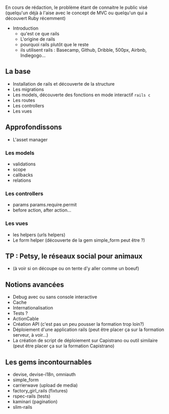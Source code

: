 En cours de rédaction, le problème étant de connaitre le public visé (quelqu'un déjà à l'aise avec le concept de MVC ou quelqu'un qui a découvert Ruby récemment)

- Introduction
    - qu'est ce que rails
    - L'origine de rails
    - pourquoi rails plutôt que le reste
    - ils utilisent rails : Basecamp, Github, Dribble, 500px, Airbnb, Indiegogo...

## La base

- Installation de rails et découverte de la structure
- Les migrations
- Les models, découverte des fonctions en mode interactif `rails c`
- Les routes
- Les controllers
- Les vues

## Approfondissons

- L'asset manager

### Les models

- validations
- scope
- callbacks
- relations

### Les controllers

- params params.require.permit
- before action, after action...

### Les vues

- les helpers (urls helpers)
- Le form helper (découverte de la gem simple_form peut être ?)

## TP : Petsy, le réseaux social pour animaux

- (à voir si on découpe ou on tente d'y aller comme un boeuf)

## Notions avancées

- Debug avec ou sans console interactive
- Cache
- Internationalisation
- Tests ?
- ActionCable
- Création API (c'est pas un peu pousser la formation trop loin?)
- Déploiement d'une application rails (peut être placer ça sur la formation serveur, à voir...)
- La création de script de déploiement sur Capistrano ou outil similaire (peut être placer ça sur la formation Capistrano)

## Les gems incontournables

- devise, devise-i18n, omniauth
- simple_form
- carrierwave (upload de media)
- factory_girl_rails (fixtures)
- rspec-rails (tests)
- kaminari (pagination)
- slim-rails
